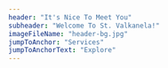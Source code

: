 ```yaml
---
header: "It's Nice To Meet You"
subheader: "Welcome To St. Valkanela!"
imageFileName: "header-bg.jpg"
jumpToAnchor: "Services"
jumpToAnchorText: "Explore"
---
```

